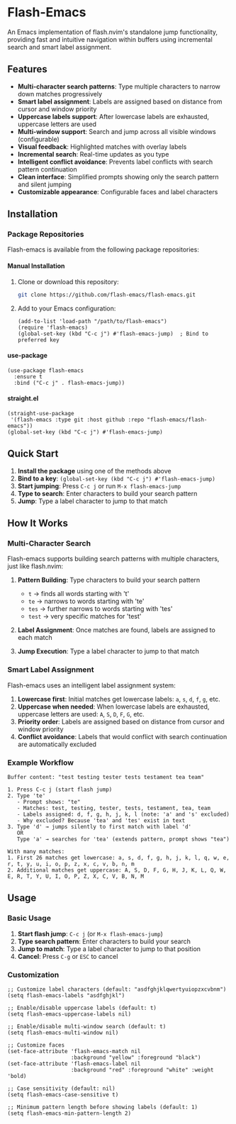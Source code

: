 # Flash-Emacs

An Emacs implementation of flash.nvim's standalone jump functionality, providing fast and intuitive navigation within buffers using incremental search and smart label assignment.

## Features

- **Multi-character search patterns**: Type multiple characters to narrow down matches progressively
- **Smart label assignment**: Labels are assigned based on distance from cursor and window priority
- **Uppercase labels support**: After lowercase labels are exhausted, uppercase letters are used
- **Multi-window support**: Search and jump across all visible windows (configurable)
- **Visual feedback**: Highlighted matches with overlay labels
- **Incremental search**: Real-time updates as you type
- **Intelligent conflict avoidance**: Prevents label conflicts with search pattern continuation
- **Clean interface**: Simplified prompts showing only the search pattern and silent jumping
- **Customizable appearance**: Configurable faces and label characters

## Installation

### Package Repositories

Flash-emacs is available from the following package repositories:

#### Manual Installation

1. Clone or download this repository:
   ```bash
   git clone https://github.com/flash-emacs/flash-emacs.git
   ```

2. Add to your Emacs configuration:
   ```elisp
   (add-to-list 'load-path "/path/to/flash-emacs")
   (require 'flash-emacs)
   (global-set-key (kbd "C-c j") #'flash-emacs-jump)  ; Bind to preferred key
   ```

#### use-package

```elisp
(use-package flash-emacs
  :ensure t
  :bind ("C-c j" . flash-emacs-jump))
```

#### straight.el

```elisp
(straight-use-package
 '(flash-emacs :type git :host github :repo "flash-emacs/flash-emacs"))
(global-set-key (kbd "C-c j") #'flash-emacs-jump)
```

## Quick Start

1. **Install the package** using one of the methods above
2. **Bind to a key**: `(global-set-key (kbd "C-c j") #'flash-emacs-jump)`
3. **Start jumping**: Press `C-c j` or run `M-x flash-emacs-jump`
4. **Type to search**: Enter characters to build your search pattern
5. **Jump**: Type a label character to jump to that match

## How It Works

### Multi-Character Search
Flash-emacs supports building search patterns with multiple characters, just like flash.nvim:

1. **Pattern Building**: Type characters to build your search pattern
   - `t` → finds all words starting with 't'
   - `te` → narrows to words starting with 'te'
   - `tes` → further narrows to words starting with 'tes'
   - `test` → very specific matches for 'test'

2. **Label Assignment**: Once matches are found, labels are assigned to each match
3. **Jump Execution**: Type a label character to jump to that match

### Smart Label Assignment

Flash-emacs uses an intelligent label assignment system:

1. **Lowercase first**: Initial matches get lowercase labels: `a`, `s`, `d`, `f`, `g`, etc.
2. **Uppercase when needed**: When lowercase labels are exhausted, uppercase letters are used: `A`, `S`, `D`, `F`, `G`, etc.
3. **Priority order**: Labels are assigned based on distance from cursor and window priority
4. **Conflict avoidance**: Labels that would conflict with search continuation are automatically excluded

### Example Workflow

```
Buffer content: "test testing tester tests testament tea team"

1. Press C-c j (start flash jump)
2. Type 'te'
   - Prompt shows: "te"
   - Matches: test, testing, tester, tests, testament, tea, team
   - Labels assigned: d, f, g, h, j, k, l (note: 'a' and 's' excluded)
   - Why excluded? Because 'tea' and 'tes' exist in text
3. Type 'd' → jumps silently to first match with label 'd'
   OR
   Type 'a' → searches for 'tea' (extends pattern, prompt shows "tea")

With many matches:
1. First 26 matches get lowercase: a, s, d, f, g, h, j, k, l, q, w, e, r, t, y, u, i, o, p, z, x, c, v, b, n, m
2. Additional matches get uppercase: A, S, D, F, G, H, J, K, L, Q, W, E, R, T, Y, U, I, O, P, Z, X, C, V, B, N, M
```

## Usage

### Basic Usage

1. **Start flash jump**: `C-c j` (or `M-x flash-emacs-jump`)
2. **Type search pattern**: Enter characters to build your search
3. **Jump to match**: Type a label character to jump to that position
4. **Cancel**: Press `C-g` or `ESC` to cancel

### Customization

```elisp
;; Customize label characters (default: "asdfghjklqwertyuiopzxcvbnm")
(setq flash-emacs-labels "asdfghjkl")

;; Enable/disable uppercase labels (default: t)
(setq flash-emacs-uppercase-labels nil)

;; Enable/disable multi-window search (default: t)
(setq flash-emacs-multi-window nil)

;; Customize faces
(set-face-attribute 'flash-emacs-match nil 
                    :background "yellow" :foreground "black")
(set-face-attribute 'flash-emacs-label nil 
                    :background "red" :foreground "white" :weight 'bold)

;; Case sensitivity (default: nil)
(setq flash-emacs-case-sensitive t)

;; Minimum pattern length before showing labels (default: 1)
(setq flash-emacs-min-pattern-length 2)
```

